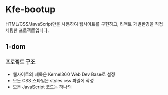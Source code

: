 # Kfe-bootup
HTML/CSS/JavaScript만을 사용하여 웹사이트를 구현하고, 리액트 개발환경을 직접 세팅한 프로젝트입니다.
## 1-dom
### 프로젝트 구조
- 웹사이트의 제목은 Kernel360 Web Dev Base로 설정
- 모든 CSS 스타일은 styles.css 파일에 작성
- 모든 JavaScript 코드는 하나의 <script>태그 내에 작성
### 화면 구현
- 새로고침 할 때마다 1에서 16까지 총 16개의 사각형이 Grid 형태로 화면에 표시됨
- 각 사각형은 red, green, blue 중 하나의 배경 색을 랜덤으로 가짐
- 각 사각형은 bold, italic, strike, underline 중 하나의 텍스트 스타일을 랜덤으로 가짐
### Dom Manipulation
- 특정 ID 값에 해당되는 사각형의 배경색을 변경하는 기능 적용
- 특정 class를 가진 사각형들의 텍스트 스타일을 한 번에 변경하는 기능 적용
- 특정 selector에 해당되는 사각형들의 스타일을 한 번에 초기화 하는 기능 적용
## 2-babel-webpack
### 수행 내용
- webpack-cli 설치 및 설정파일 작성, 라이브러리 적용
- babel-loader, @babel/core 설치 및 프리셋 적용
- Babel을 적용하기 전과 후의 코드 비교
## 3-react-app
